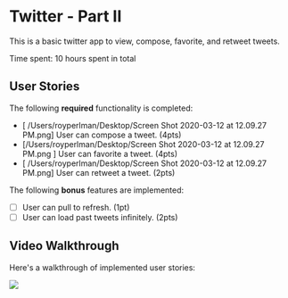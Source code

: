 # Twitter - Part II

This is a basic twitter app to view, compose, favorite, and retweet tweets.

Time spent: 10 hours spent in total

## User Stories

The following **required** functionality is completed:

- [ /Users/royperlman/Desktop/Screen Shot 2020-03-12 at 12.09.27 PM.png] User can compose a tweet. (4pts)
- [/Users/royperlman/Desktop/Screen Shot 2020-03-12 at 12.09.27 PM.png ] User can favorite a tweet. (4pts)
- [ /Users/royperlman/Desktop/Screen Shot 2020-03-12 at 12.09.27 PM.png] User can retweet a tweet. (2pts)

The following **bonus** features are implemented:

- [ ] User can pull to refresh. (1pt)
- [ ] User can load past tweets infinitely. (2pts)

## Video Walkthrough

Here's a walkthrough of implemented user stories:

<img src='https://i.imgur.com/FRZjFll.gif' />

